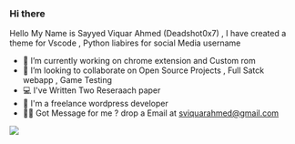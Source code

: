 ### Hi there 
Hello My Name is Sayyed Viquar Ahmed (Deadshot0x7) , I have created a theme for Vscode , Python liabires for social Media username 
-  🔭 I’m currently working on chrome extension and Custom rom
-  👯 I’m looking to collaborate on Open Source Projects , Full Satck webapp , Game Testing 
-  💻 I've Written Two Reseraach paper 
-  🤑 I'm a freelance wordpress developer
-  👨‍💻 Got Message for me ?  drop a Email at sviquarahmed@gmail.com

![](https://github-profile-summary-cards.vercel.app/api/cards/profile-details?username=Deadshot0x7&theme=default)

<!--
**Deadshot0x7/Deadshot0x7** is a ✨ _special_ ✨ repository because its `README.md` (this file) appears on your GitHub profile.

Here are some ideas to get you started:

 🔭 I’m currently working on a SaaS product 
- 🌱 I’m currently learning ...
- 👯 I’m looking to collaborate on Open Source Projects , Full Satck webapp , Game Testing 
- 🤔 I’m looking for help with ...
- 💬 Ask me about ...
- 📫 How to reach me: ...
- 😄 Pronouns: ...
- ⚡ Fun fact: ...
-->
